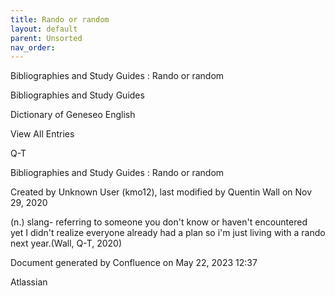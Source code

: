 ```yaml
---
title: Rando or random
layout: default
parent: Unsorted
nav_order:
---
```


Bibliographies and Study Guides : Rando or random

Bibliographies and Study Guides

Dictionary of Geneseo English

View All Entries

Q-T

Bibliographies and Study Guides : Rando or random

Created by  Unknown User (kmo12), last modified by  Quentin Wall on Nov 29, 2020

(n.) slang- referring to someone you don't know or haven't encountered yet I didn't realize everyone already had a plan so i'm just living with a rando next year.(Wall, Q-T, 2020)

Document generated by Confluence on May 22, 2023 12:37

Atlassian
